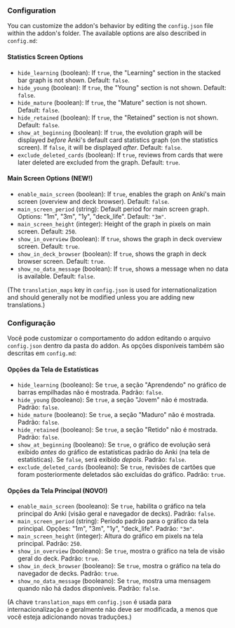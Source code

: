 ### Configuration

You can customize the addon's behavior by editing the `config.json` file within the addon's folder. The available options are also described in `config.md`:

#### Statistics Screen Options
-   `hide_learning` (boolean): If `true`, the "Learning" section in the stacked bar graph is not shown. Default: `false`.
-   `hide_young` (boolean): If `true`, the "Young" section is not shown. Default: `false`.
-   `hide_mature` (boolean): If `true`, the "Mature" section is not shown. Default: `false`.
-   `hide_retained` (boolean): If `true`, the "Retained" section is not shown. Default: `false`.
-   `show_at_beginning` (boolean): If `true`, the evolution graph will be displayed *before* Anki's default card statistics graph (on the statistics screen). If `false`, it will be displayed *after*. Default: `false`.
-   `exclude_deleted_cards` (boolean): If `true`, reviews from cards that were later deleted are excluded from the graph. Default: `true`.

#### Main Screen Options (NEW!)
-   `enable_main_screen` (boolean): If `true`, enables the graph on Anki's main screen (overview and deck browser). Default: `false`.
-   `main_screen_period` (string): Default period for main screen graph. Options: "1m", "3m", "1y", "deck_life". Default: `"3m"`.
-   `main_screen_height` (integer): Height of the graph in pixels on main screen. Default: `250`.
-   `show_in_overview` (boolean): If `true`, shows the graph in deck overview screen. Default: `true`.
-   `show_in_deck_browser` (boolean): If `true`, shows the graph in deck browser screen. Default: `true`.
-   `show_no_data_message` (boolean): If `true`, shows a message when no data is available. Default: `false`.

(The `translation_maps` key in `config.json` is used for internationalization and should generally not be modified unless you are adding new translations.)

### Configuração

Você pode customizar o comportamento do addon editando o arquivo `config.json` dentro da pasta do addon. As opções disponíveis também são descritas em `config.md`:

#### Opções da Tela de Estatísticas
-   `hide_learning` (booleano): Se `true`, a seção "Aprendendo" no gráfico de barras empilhadas não é mostrada. Padrão: `false`.
-   `hide_young` (booleano): Se `true`, a seção "Jovem" não é mostrada. Padrão: `false`.
-   `hide_mature` (booleano): Se `true`, a seção "Maduro" não é mostrada. Padrão: `false`.
-   `hide_retained` (booleano): Se `true`, a seção "Retido" não é mostrada. Padrão: `false`.
-   `show_at_beginning` (booleano): Se `true`, o gráfico de evolução será exibido *antes* do gráfico de estatísticas padrão do Anki (na tela de estatísticas). Se `false`, será exibido *depois*. Padrão: `false`.
-   `exclude_deleted_cards` (booleano): Se `true`, revisões de cartões que foram posteriormente deletados são excluídas do gráfico. Padrão: `true`.

#### Opções da Tela Principal (NOVO!)
-   `enable_main_screen` (booleano): Se `true`, habilita o gráfico na tela principal do Anki (visão geral e navegador de decks). Padrão: `false`.
-   `main_screen_period` (string): Período padrão para o gráfico da tela principal. Opções: "1m", "3m", "1y", "deck_life". Padrão: `"3m"`.
-   `main_screen_height` (integer): Altura do gráfico em pixels na tela principal. Padrão: `250`.
-   `show_in_overview` (booleano): Se `true`, mostra o gráfico na tela de visão geral do deck. Padrão: `true`.
-   `show_in_deck_browser` (booleano): Se `true`, mostra o gráfico na tela do navegador de decks. Padrão: `true`.
-   `show_no_data_message` (booleano): Se `true`, mostra uma mensagem quando não há dados disponíveis. Padrão: `false`.

(A chave `translation_maps` em `config.json` é usada para internacionalização e geralmente não deve ser modificada, a menos que você esteja adicionando novas traduções.)
